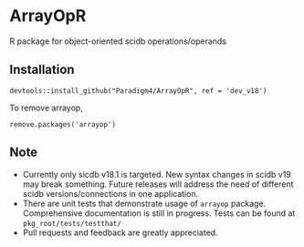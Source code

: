 # ArrayOpR
R package for object-oriented scidb operations/operands

## Installation
```{r}
devtools::install_github("Paradigm4/ArrayOpR", ref = 'dev_v18')
```

To remove arrayop,
```{r}
remove.packages('arrayop')
```

## Note
  - Currently only sicdb v18.1 is targeted. New syntax changes in scidb v19 may break something. 
  Future releases will address the need of different scidb versions/connections in one application.
  - There are unit tests that demonstrate usage of `arrayop` package. Comprehensive documentation is still in progress.
  Tests can be found at `pkg_root/tests/testthat/`
  - Pull requests and feedback are greatly appreciated.
  
